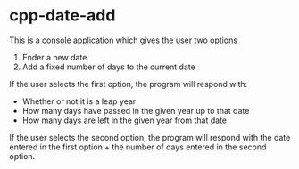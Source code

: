 # cpp-date-add

This is a console application which gives the user two options

1. Ender a new date
2. Add a fixed number of days to the current date

If the user selects the first option, the program will respond with:

- Whether or not it is a leap year
- How many days have passed in the given year up to that date
- How many days are left in the given year from that date

If the user selects the second option, the program will respond with the date entered in the first option + the number of days entered in the second option.
